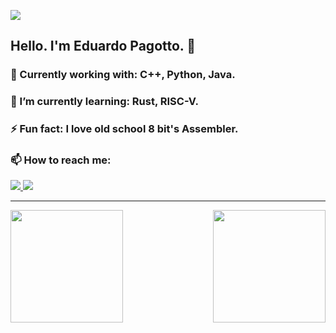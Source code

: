 ![](https://www.nasa.gov/sites/default/files/styles/ubernode_alt_horiz/public/thumbnails/image/wispr_inner_neowise_20200705t020949e_thumb.jpg)

## Hello. I'm Eduardo Pagotto. 👋

### 🔭 Currently working with: C++, Python, Java.
### 🌱 I’m currently learning: Rust, RISC-V.
### ⚡ Fun fact: I love old school 8 bit's Assembler.

### 📫 How to reach me:
<a href="https://www.linkedin.com/in/eduardo-pagotto-ba741a21/" target="_blank">
  <img src="https://img.shields.io/badge/-LinkedIn-%230077B5?style=for-the-badge&logo=linkedin&logoColor=white" target="_blank">
</a>
<a href = "mailto:edupagotto@gmail.com">
  <img src="https://img.shields.io/badge/-Gmail-%23EA4335?style=for-the-badge&logo=gmail&logoColor=white" target="_blank">
</a>

<hr/>

<img align="left" height="180em" src="https://github-readme-stats.vercel.app/api?username=EduardoPagotto&show_icons=true&theme=vision-friendly-dark&include_all_commits=true"/>

<img align="right" height="180em" src="https://github-readme-stats.vercel.app/api/top-langs/?username=EduardoPagotto&layout=compact&langs_count=9&theme=vision-friendly-dark"/>
